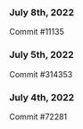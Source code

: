 ### July 8th, 2022

Commit #11135

### July 5th, 2022

Commit #314353


### July 4th, 2022

Commit #72281
